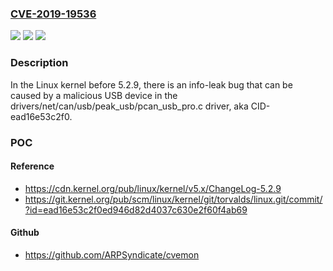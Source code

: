 ### [CVE-2019-19536](https://cve.mitre.org/cgi-bin/cvename.cgi?name=CVE-2019-19536)
![](https://img.shields.io/static/v1?label=Product&message=n%2Fa&color=blue)
![](https://img.shields.io/static/v1?label=Version&message=n%2Fa&color=blue)
![](https://img.shields.io/static/v1?label=Vulnerability&message=n%2Fa&color=brighgreen)

### Description

In the Linux kernel before 5.2.9, there is an info-leak bug that can be caused by a malicious USB device in the drivers/net/can/usb/peak_usb/pcan_usb_pro.c driver, aka CID-ead16e53c2f0.

### POC

#### Reference
- https://cdn.kernel.org/pub/linux/kernel/v5.x/ChangeLog-5.2.9
- https://git.kernel.org/pub/scm/linux/kernel/git/torvalds/linux.git/commit/?id=ead16e53c2f0ed946d82d4037c630e2f60f4ab69

#### Github
- https://github.com/ARPSyndicate/cvemon

